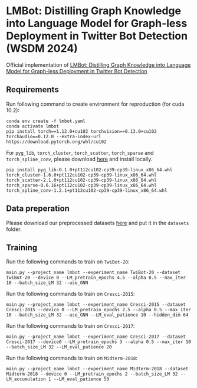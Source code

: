 # LMBot: Distilling Graph Knowledge into Language Model for Graph-less Deployment in Twitter Bot Detection (WSDM 2024)
Official implementation of [LMBot: Distilling Graph Knowledge into Language Model for Graph-less Deployment in Twitter Bot Detection](https://arxiv.org/abs/2306.17408)

## Requirements
Run following command to create environment for reproduction (for cuda 10.2):
```
conda env create -f lmbot.yaml
conda activate lmbot
pip install torch==1.12.0+cu102 torchvision==0.13.0+cu102 torchaudio==0.12.0 --extra-index-url https://download.pytorch.org/whl/cu102
```
For ```pyg_lib```, ```torch_cluster```, ```torch_scatter```, ```torch_sparse``` and ```torch_spline_conv```, please download [here](https://data.pyg.org/whl/torch-1.12.0%2Bcu102.html) and install locally.
```
pip install pyg_lib-0.1.0+pt112cu102-cp39-cp39-linux_x86_64.whl torch_cluster-1.6.0+pt112cu102-cp39-cp39-linux_x86_64.whl torch_scatter-2.1.0+pt112cu102-cp39-cp39-linux_x86_64.whl torch_sparse-0.6.16+pt112cu102-cp39-cp39-linux_x86_64.whl torch_spline_conv-1.2.1+pt112cu102-cp39-cp39-linux_x86_64.whl
```
## Data preperation
Please download our preprocessed datasets [here](https://drive.google.com/drive/folders/1kbI3uJQCn3e8CN3d9iUeUNSIOuJCbDUj?usp=sharing) and put it in the ```datasets``` folder.

## Training
Run the following commands to train on ```TwiBot-20```:
```
main.py --project_name lmbot --experiment_name TwiBot-20 --dataset TwiBot-20 --device 0 --LM_pretrain_epochs 4.5 --alpha 0.5 --max_iter 10 --batch_size_LM 32 --use_GNN
```
Run the following commands to train on ```Cresci-2015```:
```
main.py --project_name lmbot --experiment_name Cresci-2015 --dataset Cresci-2015 --device 0 --LM_pretrain_epochs 2.5 --alpha 0.5 --max_iter 10 --batch_size_LM 32 --use_GNN --LM_eval_patience 10 --hidden_dim 64
```
Run the following commands to train on ```Cresci-2017```:
```
main.py --project_name lmbot --experiment_name Cresci-2017 --dataset Cresci-2017 --device0 --LM_pretrain_epochs 3 --alpha 0.5 --max_iter 10 --batch_size_LM 32 --LM_eval_patience 20
```
Run the following commands to train on ```Midterm-2018```:
```
main.py --project_name lmbot --experiment_name Midterm-2018 --dataset Midterm-2018 --device 0 --LM_pretrain_epochs 2 --batch_size_LM 32 --LM_accumulation 1 --LM_eval_patience 50
```



